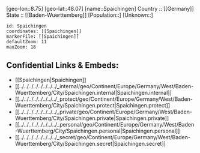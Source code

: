 ﻿---
location: [48.07,8.75] 
mapzoom: [7,12] 
mapmarker: city 
type: City
tags:
- geo/City


SpocWebEntityId: 34400
isDeleted: false
confidential: public

---
[geo-lon::8.75] 
[geo-lat::48.07] 
[name::Spaichingen] 
Country :: [[Germany]]  
State :: [[Baden-Wuerttemberg]] 
[Population::] 
[Unknown::] 


```leaflet
id: Spaichingen
coordinates: [[Spaichingen]] 
markerFile: [[Spaichingen]] 
defaultZoom: 11 
maxZoom: 18
```


## Confidential Links & Embeds: 
- [[Spaichingen|Spaichingen]]  
- [[../../../../../../../../_internal/geo/Continent/Europe/Germany/West/Baden-Wuerttemberg/City/Spaichingen.internal|Spaichingen.internal]] 
- [[../../../../../../../../_protect/geo/Continent/Europe/Germany/West/Baden-Wuerttemberg/City/Spaichingen.protect|Spaichingen.protect]] 
- [[../../../../../../../../_private/geo/Continent/Europe/Germany/West/Baden-Wuerttemberg/City/Spaichingen.private|Spaichingen.private]] 
- [[../../../../../../../../_personal/geo/Continent/Europe/Germany/West/Baden-Wuerttemberg/City/Spaichingen.personal|Spaichingen.personal]] 
- [[../../../../../../../../_secret/geo/Continent/Europe/Germany/West/Baden-Wuerttemberg/City/Spaichingen.secret|Spaichingen.secret]] 
